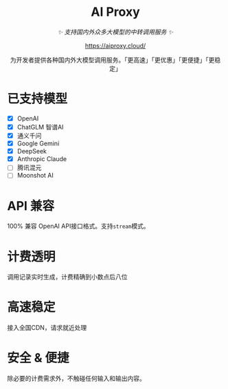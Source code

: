 <div align="center">

# AI Proxy

_✨ 支持国内外众多大模型的中转调用服务 ✨_

https://aiproxy.cloud/

为开发者提供各种国内外大模型调用服务。「更高速」「更优惠」「更便捷」「更稳定」

</div>

# 已支持模型

- [x] OpenAI
- [x] ChatGLM 智谱AI
- [x] 通义千问
- [x] Google Gemini
- [x] DeepSeek
- [x] Anthropic Claude
- [ ] 腾讯混元
- [ ] Moonshot AI

# API 兼容

100% 兼容 OpenAI API接口格式。支持`stream`模式。

# 计费透明

调用记录实时生成，计费精确到小数点后八位

# 高速稳定

接入全国CDN，请求就近处理

# 安全 & 便捷

除必要的计费需求外，不触碰任何输入和输出内容。


